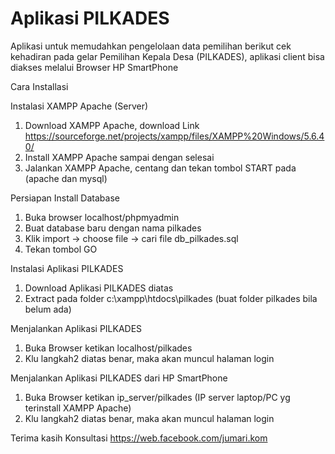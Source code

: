 # Aplikasi PILKADES
Aplikasi untuk memudahkan pengelolaan data pemilihan berikut cek kehadiran pada gelar Pemilihan Kepala Desa (PILKADES),
aplikasi client bisa diakses melalui Browser HP SmartPhone

Cara Installasi

Instalasi XAMPP Apache (Server)
1. Download XAMPP Apache, download Link https://sourceforge.net/projects/xampp/files/XAMPP%20Windows/5.6.40/
2. Install XAMPP Apache sampai dengan selesai
3. Jalankan XAMPP Apache, centang dan tekan tombol START pada (apache dan mysql) 

Persiapan Install Database
1. Buka browser localhost/phpmyadmin
2. Buat database baru dengan nama pilkades
3. Klik import -> choose file -> cari file db_pilkades.sql
4. Tekan tombol GO

Instalasi Aplikasi PILKADES
1. Download Aplikasi PILKADES diatas
2. Extract pada folder c:\xampp\htdocs\pilkades (buat folder pilkades bila belum ada)

Menjalankan Aplikasi PILKADES
1. Buka Browser ketikan localhost/pilkades
2. Klu langkah2 diatas benar, maka akan muncul halaman login

Menjalankan Aplikasi PILKADES dari HP SmartPhone
1. Buka Browser ketikan ip_server/pilkades (IP server laptop/PC yg terinstall XAMPP Apache)
2. Klu langkah2 diatas benar, maka akan muncul halaman login

Terima kasih
Konsultasi https://web.facebook.com/jumari.kom
